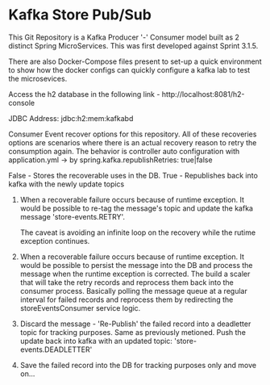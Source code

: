 # Kafka Store Pub/Sub

This Git Repository is a Kafka Producer '-' Consumer model built as 2 distinct Spring MicroServices. This was first developed against Sprint 3.1.5.

There are also Docker-Compose files present to set-up a quick environment to show how the docker configs can quickly configure a kafka lab to test the microsevices.

Access the h2 database in the following link - http://localhost:8081/h2-console

JDBC Address: jdbc:h2:mem:kafkabd

Consumer Event recover options for this repository. All of these recoveries options are scenarios where there
is an actual recovery reason to retry the consumption again. The behavior is controller auto configuration with application.yml -> by spring.kafka.republishRetries: true|false

False - Stores the recoverable uses in the DB.
True - Republishes back into kafka with the newly update topics

1) When a recoverable failure occurs because of runtime exception. It would be possible to re-tag the message's topic and update the kafka message 'store-events.RETRY'.

   The caveat is avoiding an infinite loop on the recovery while the rutime exception continues.

1) When a recoverable failure occurs because of runtime exception. It would be possible to persist the message into the DB and process the message when the runtime exception is corrected. The build a scaler that will take the retry records and reprocess them back into the consumer process. Basically polling the message queue at a regular interval for failed records and reprocess them by redirecting the storeEventsConsumer service logic.

1) Discard the message - 'Re-Publish' the failed record into a deadletter topic for tracking purposes. Same as previously metioned. Push the update back into kafka with an updated topic: 'store-events.DEADLETTER'

1) Save the failed record into the DB for tracking purposes only and move on...
